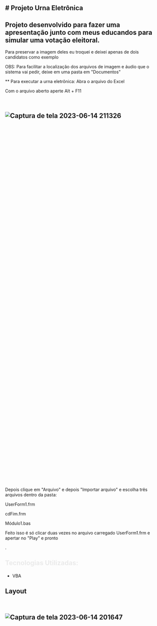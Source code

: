 ## <p> # Projeto Urna Eletrônica</p>
## Projeto desenvolvido para fazer uma apresentação junto com meus educandos para simular uma votação eleitoral.
Para preservar a imagem deles eu troquei e deixei apenas de dois candidatos como exemplo
<p> OBS: Para facilitar a localização dos arquivos de imagem e áudio que o sistema vai pedir, deixe em uma pasta em "Documentos"

 ** Para executar a urna eletrônica:
  Abra o arquivo do Excel
  
  Com o arquivo aberto aperte Alt + F11

  ## <p style="width: 600px; height: 1200px; padding-top: 30px;">![Captura de tela 2023-06-14 211326](https://github.com/felipevianaa7/urnaeletronica/assets/53532151/7d02716e-93ca-4464-9c3a-14662c6bc3b8)</p>

  Depois clique em "Arquivo" e depois "Importar arquivo" e escolha três arquivos dentro da pasta:
  
  UserForm1.frm
  
  cdFim.frm 
  
  Módulo1.bas

  Feito isso é só clicar duas vezes no arquivo carregado UserForm1.frm e apertar no "Play" e pronto 

  
.</p>

## <p style="color: #eaeaea; font-weight: bold;">Tecnologias Utilizadas:</p>
- VBA

## <p>Layout</p>

## <p style="width: 600px; height: 1200px; padding-top: 30px;">![Captura de tela 2023-06-14 201647](https://github.com/felipevianaa7/urnaeletronica/assets/53532151/63c127fe-465f-45c4-8cbd-e50ad12dff48)
</p>


